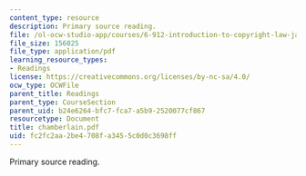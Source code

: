 ```yaml
---
content_type: resource
description: Primary source reading.
file: /ol-ocw-studio-app/courses/6-912-introduction-to-copyright-law-january-iap-2006/fc2fc2aa2be4708fa3455c0d0c3698ff_chamberlain.pdf
file_size: 156025
file_type: application/pdf
learning_resource_types:
- Readings
license: https://creativecommons.org/licenses/by-nc-sa/4.0/
ocw_type: OCWFile
parent_title: Readings
parent_type: CourseSection
parent_uid: b24e6264-bfc7-fca7-a5b9-2520077cf867
resourcetype: Document
title: chamberlain.pdf
uid: fc2fc2aa-2be4-708f-a345-5c0d0c3698ff
---
```

Primary source reading.